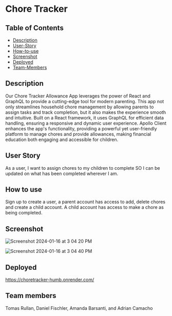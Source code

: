 # Chore Tracker 

## Table of Contents

* [Description](#description)
* [User-Story](#user-story)
* [How-to-use](#how-to-use)
* [Screenshot](#screenshot)
* [Deployed](#deployed)
* [Team-Members](#team-members)

## Description 
Our Chore Tracker Allowance App leverages the power of React and GraphQL to provide a cutting-edge tool for modern parenting. This app not only streamlines household chore management by allowing parents to assign tasks and track completion, but it also makes the experience smooth and intuitive. Built on a React framework, it uses GraphQL for efficient data handling, ensuring a responsive and dynamic user experience. Apollo Client enhances the app's functionality, providing a powerful yet user-friendly platform to manage chores and provide allowances, making financial education both engaging and accessible for children.


## User Story
As a user, I want to assign chores to my children to complete SO I can be updated on what has been completed wherever I am.


## How to use
Sign up to create a user, a parent account has access to add, delete chores and create a child account. A child account has access to make a chore as being completed.

## Screenshot
![Screenshot 2024-01-16 at 3 04 20 PM](https://github.com/DannyFischler/ChoreTracker/assets/138410240/e2cdcec3-7a36-456e-abcf-fa65f3589a09)

![Screenshot 2024-01-16 at 3 04 40 PM](https://github.com/DannyFischler/ChoreTracker/assets/138410240/7cbd7e3b-dadc-4a67-b55e-db37f5f25b44)

## Deployed
https://choretracker-humb.onrender.com/

## Team members
Tomas Rullan,
Daniel Fischler,
Amanda Barsanti, and
Adrian Camacho
